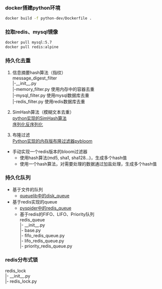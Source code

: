 ### docker搭建python环境
```bash
docker build -f python-dev/Dockerfile .
```

### 拉取redis、mysql镜像
```bash
docker pull mysql:5.7
docker pull redis:alpine
```


### 持久化去重
1. 信息摘要hash算法（指纹）  
    message_digest_filter  
    |-\_\_init__.py  
    |-memory_filter.py  使用内存中的容器去重  
    |-mysql_filter.py  使用mysql数据库去重  
    |-redis_filter.py  使用redis数据库去重
2. SimHash算法（模糊文本去重）  
[python实现的SimHash算法](https://github.com/leonsim/simhash)  
[序列化反序列化](https://segmentfault.com/a/1190000019217718)

3. 布隆过滤  
[Python实现的内存版布隆过滤器pybloom](Python实现的内存版布隆过滤器pybloom)
- 手动实现一个redis版本的bloom过滤器
    - 使用hash算法(md5, sha1, sha128...)，生成多个hash值
    - 使用一个hash算法，对需要处理的数据通过加盐处理，生成多个hash值

### 持久化队列
- 基于文件的队列
    - [queuelib中的disk_queue](https://github.com/scrapy/queuelib)
- 基于redis实现的queue
    - [pyspider中的redis_queue](https://github.com/binux/pyspider/blob/master/pyspider/message_queue/redis_queue.py)
    - 基于redis的FIFO、LIFO、Priority队列  
    redis_queue  
    |- \_\_init\_\_.py  
    |- base.py  
    |- fifo_redis_queue.py  
    |- lifo_redis_queue.py  
    |- priority_redis_queue.py  
    
### redis分布式锁
redis_lock  
|- \_\_init\_\_.py  
|- redis_lock.py




